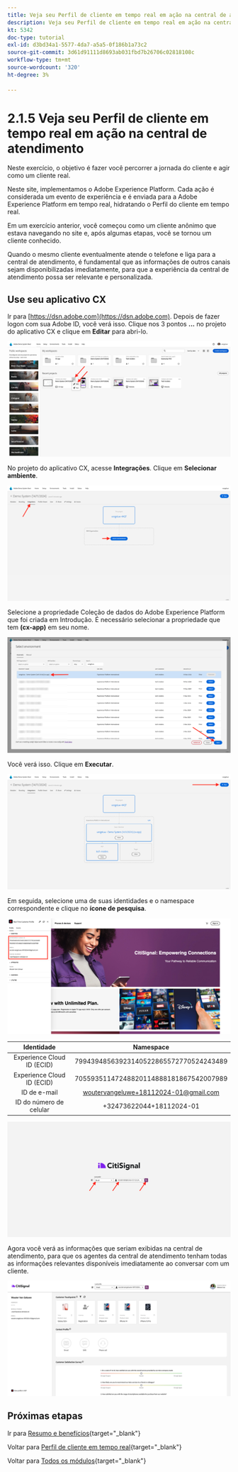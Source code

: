 ```yaml
---
title: Veja seu Perfil de cliente em tempo real em ação na central de atendimento
description: Veja seu Perfil de cliente em tempo real em ação na central de atendimento
kt: 5342
doc-type: tutorial
exl-id: d3bd34a1-5577-4da7-a5a5-0f186b1a73c2
source-git-commit: 3d61d91111d8693ab031fbd7b26706c02818108c
workflow-type: tm+mt
source-wordcount: '320'
ht-degree: 3%

---
```


# 2.1.5 Veja seu Perfil de cliente em tempo real em ação na central de atendimento

Neste exercício, o objetivo é fazer você percorrer a jornada do cliente e agir como um cliente real.

Neste site, implementamos o Adobe Experience Platform. Cada ação é considerada um evento de experiência e é enviada para a Adobe Experience Platform em tempo real, hidratando o Perfil do cliente em tempo real.

Em um exercício anterior, você começou como um cliente anônimo que estava navegando no site e, após algumas etapas, você se tornou um cliente conhecido.

Quando o mesmo cliente eventualmente atende o telefone e liga para a central de atendimento, é fundamental que as informações de outros canais sejam disponibilizadas imediatamente, para que a experiência da central de atendimento possa ser relevante e personalizada.

## Use seu aplicativo CX

Ir para [https://dsn.adobe.com](https://dsn.adobe.com). Depois de fazer logon com sua Adobe ID, você verá isso. Clique nos 3 pontos **...** no projeto do aplicativo CX e clique em **Editar** para abri-lo.

![Demonstração](./images/cxapp3.png)

No projeto do aplicativo CX, acesse **Integrações**. Clique em **Selecionar ambiente**.

![Demonstração](./images/cxapp3a.png)

Selecione a propriedade Coleção de dados do Adobe Experience Platform que foi criada em Introdução. É necessário selecionar a propriedade que tem **(cx-app)** em seu nome.

![Demonstração](./images/cxapp4.png)

Você verá isso. Clique em **Executar**.

![Demonstração](./images/cxapp4a.png)

Em seguida, selecione uma de suas identidades e o namespace correspondente e clique no **ícone de pesquisa**.

![Perfil do cliente](./images/identities.png)

| Identidade | Namespace |
|:-------------:| :---------------:|
| Experience Cloud ID (ECID) | 79943948563923140522865572770524243489 |
| Experience Cloud ID (ECID) | 70559351147248820114888181867542007989 |
| ID de e-mail | woutervangeluwe+18112024-01@gmail.com |
| ID do número de celular | +32473622044+18112024-01 |

![Demonstração](./images/19.png)

Agora você verá as informações que seriam exibidas na central de atendimento, para que os agentes da central de atendimento tenham todas as informações relevantes disponíveis imediatamente ao conversar com um cliente.

![Demonstração](./images/20.png)

## Próximas etapas

Ir para [Resumo e benefícios](./summary.md){target="_blank"}

Voltar para [Perfil de cliente em tempo real](./real-time-customer-profile.md){target="_blank"}

Voltar para [Todos os módulos](./../../../../overview.md){target="_blank"}

